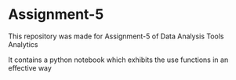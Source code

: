 # Assignment-5

This repository was made for Assignment-5 of Data Analysis Tools Analytics 

It contains a python notebook which exhibits the use functions in an effective way 
